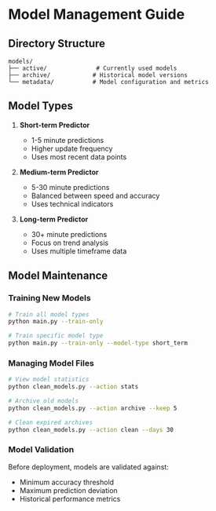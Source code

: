# Model Management Guide

## Directory Structure
```
models/
├── active/              # Currently used models
├── archive/            # Historical model versions
└── metadata/           # Model configuration and metrics
```

## Model Types
1. **Short-term Predictor**
   - 1-5 minute predictions
   - Higher update frequency
   - Uses most recent data points

2. **Medium-term Predictor**
   - 5-30 minute predictions
   - Balanced between speed and accuracy
   - Uses technical indicators

3. **Long-term Predictor**
   - 30+ minute predictions
   - Focus on trend analysis
   - Uses multiple timeframe data

## Model Maintenance

### Training New Models
```bash
# Train all model types
python main.py --train-only

# Train specific model type
python main.py --train-only --model-type short_term
```

### Managing Model Files
```bash
# View model statistics
python clean_models.py --action stats

# Archive old models
python clean_models.py --action archive --keep 5

# Clean expired archives
python clean_models.py --action clean --days 30
```

### Model Validation
Before deployment, models are validated against:
- Minimum accuracy threshold
- Maximum prediction deviation
- Historical performance metrics